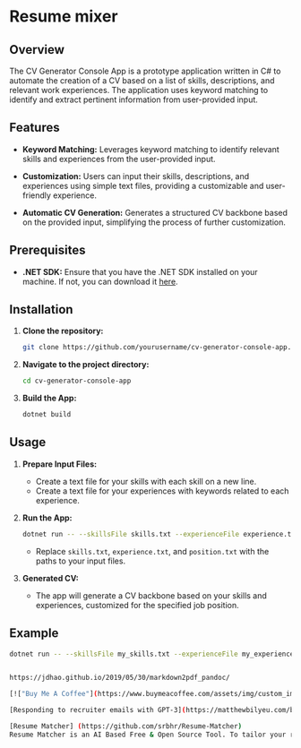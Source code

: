 # Resume mixer

## Overview

The CV Generator Console App is a prototype application written in C# to automate the creation of a CV based on a list of skills, descriptions, and relevant work experiences. The application uses keyword matching to identify and extract pertinent information from user-provided input.

## Features

- **Keyword Matching:** Leverages keyword matching to identify relevant skills and experiences from the user-provided input.

- **Customization:** Users can input their skills, descriptions, and experiences using simple text files, providing a customizable and user-friendly experience.

- **Automatic CV Generation:** Generates a structured CV backbone based on the provided input, simplifying the process of further customization.

## Prerequisites

- **.NET SDK:** Ensure that you have the .NET SDK installed on your machine. If not, you can download it [here](https://dotnet.microsoft.com/download).

## Installation

1. **Clone the repository:**

    ```bash
    git clone https://github.com/yourusername/cv-generator-console-app.git
    ```

2. **Navigate to the project directory:**

    ```bash
    cd cv-generator-console-app
    ```

3. **Build the App:**

    ```bash
    dotnet build
    ```

## Usage

1. **Prepare Input Files:**
    - Create a text file for your skills with each skill on a new line.
    - Create a text file for your experiences with keywords related to each experience.

2. **Run the App:**

    ```bash
    dotnet run -- --skillsFile skills.txt --experienceFile experience.txt --positionFile position.txt
    ```

    - Replace `skills.txt`, `experience.txt`, and `position.txt` with the paths to your input files.

3. **Generated CV:**
    - The app will generate a CV backbone based on your skills and experiences, customized for the specified job position.

## Example

```bash
dotnet run -- --skillsFile my_skills.txt --experienceFile my_experience.txt --positionFile job_position.txt


https://jdhao.github.io/2019/05/30/markdown2pdf_pandoc/

[!["Buy Me A Coffee"](https://www.buymeacoffee.com/assets/img/custom_images/orange_img.png)](https://www.buymeacoffee.com/epirogov)

[Responding to recruiter emails with GPT-3](https://matthewbilyeu.com/blog/2022-09-01/responding-to-recruiter-emails-with-gpt-3)

[Resume Matcher] (https://github.com/srbhr/Resume-Matcher)
Resume Matcher is an AI Based Free & Open Source Tool. To tailor your resume to a job description. Find the matching keywords, improve the readability and gain deep insights into your resume.
